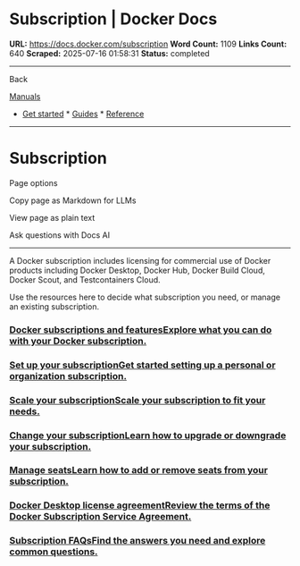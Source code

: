 # Subscription | Docker Docs

**URL:** https://docs.docker.com/subscription
**Word Count:** 1109
**Links Count:** 640
**Scraped:** 2025-07-16 01:58:31
**Status:** completed

---

Back

[Manuals](https://docs.docker.com/manuals/)

  * [Get started](https://docs.docker.com/get-started/)   * [Guides](https://docs.docker.com/guides/)   * [Reference](https://docs.docker.com/reference/)

* * *

# Subscription

Page options

Copy page as Markdown for LLMs

View page as plain text

Ask questions with Docs AI

* * *

A Docker subscription includes licensing for commercial use of Docker products including Docker Desktop, Docker Hub, Docker Build Cloud, Docker Scout, and Testcontainers Cloud.

Use the resources here to decide what subscription you need, or manage an existing subscription.

### [Docker subscriptions and featuresExplore what you can do with your Docker subscription.](https://docs.docker.com/subscription/details/)

### [Set up your subscriptionGet started setting up a personal or organization subscription.](https://docs.docker.com/subscription/setup/)

### [Scale your subscriptionScale your subscription to fit your needs.](https://docs.docker.com/subscription/scale/)

### [Change your subscriptionLearn how to upgrade or downgrade your subscription.](https://docs.docker.com/subscription/change/)

### [Manage seatsLearn how to add or remove seats from your subscription.](https://docs.docker.com/subscription/manage-seats/)

### [Docker Desktop license agreementReview the terms of the Docker Subscription Service Agreement.](https://docs.docker.com/subscription/desktop-license/)

### [Subscription FAQsFind the answers you need and explore common questions.](https://docs.docker.com/subscription/faq/)